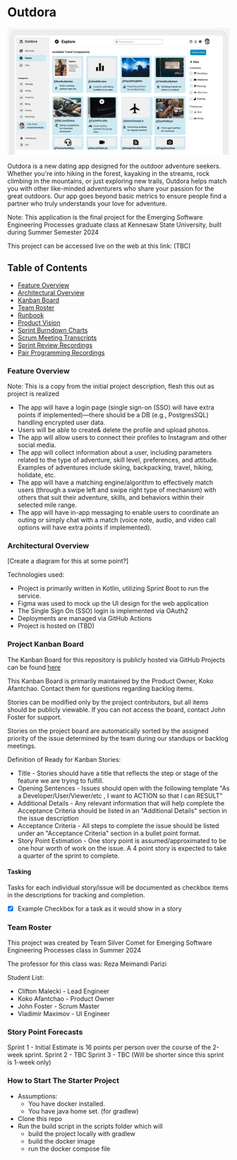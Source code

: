 # Outdora
![FigmaMockup](/docs/images/graphic.png)

Outdora is a new dating app designed for the outdoor adventure seekers. 
Whether you're into hiking in the forest, kayaking in the streams, rock climbing in the mountains, or just exploring new trails, 
Outdora helps match you with other like-minded adventurers who share your passion for the great outdoors. 
Our app goes beyond basic metrics to ensure people find a partner who truly understands your love for adventure.

Note: This application is the final project for the Emerging Software Engineering Processes graduate class at Kennesaw State University, built during Summer Semester 2024

This project can be accessed live on the web at this link: (TBC)

## Table of Contents
- [Feature Overview](#feature-overview)
- [Architectural Overview](#architectural-overview)
- [Kanban Board](#project-kanban-board)
- [Team Roster](#team-roster)
- [Runbook](#how-to-start-the-starter-project)
- [Product Vision](/docs/ProductVision.md)
- [Sprint Burndown Charts](/docs/burndown_charts)
- [Scrum Meeting Transcripts](/docs/scrum_transcripts)
- [Sprint Review Recordings](/docs/sprint_reviews)
- [Pair Programming Recordings](/docs/collaborations)

### Feature Overview
Note: This is a copy from the initial project description, flesh this out as project is realized
- The app will have a login page (single sign-on (SSO) will have extra points if implemented)—there should be a DB (e.g., PostgresSQL) handling encrypted user data.
- Users will be able to create& delete the profile and upload photos. 
- The app will allow users to connect their profiles to Instagram and other social media. 
- The app will collect information about a user, including parameters related to the type of adventure, skill level, preferences, and attitude. Examples of adventures include skiing, backpacking, travel, hiking, holidate, etc. 
- The app will have a matching engine/algorithm to effectively match users (through a swipe left and swipe right type of mechanism) with others that suit their adventure, skills, and behaviors within their selected mile range. 
- The app will have in-app messaging to enable users to coordinate an outing or simply chat with a match (voice note, audio, and video call options will have extra points if implemented).

### Architectural Overview
[Create a diagram for this at some point?]

Technologies used:
- Project is primarily written in Kotlin, utilizing Sprint Boot to run the service.
- Figma was used to mock up the UI design for the web application
- The Single Sign On (SSO) login is implemented via OAuth2
- Deployments are managed via GitHub Actions
- Project is hosted on (TBD)

### Project Kanban Board
The Kanban Board for this repository is publicly hosted via GitHub Projects can be found [here](https://github.com/users/jtfoster2/projects/1/views/1)

This Kanban Board is primarily maintained by the Product Owner, Koko Afantchao. Contact them for questions regarding backlog items.

Stories can be modified only by the project contributors, but all items should be publicly viewable. If you can not access the board, contact John Foster for support.

Stories on the project board are automatically sorted by the assigned priority of the issue determined by the team during our standups or backlog meetings. 

Definition of Ready for Kanban Stories:
- Title - Stories should have a title that reflects the step or stage of the feature we are trying to fulfill.
- Opening Sentences - Issues should open with the following template "As a Developer/User/Viewer/etc , I want to ACTION so that I can RESULT"
- Additional Details - Any relevant information that will help complete the Acceptance Criteria should be listed in an "Additional Details" section in the issue description
- Acceptance Criteria - All steps to complete the issue should be listed under an "Acceptance Criteria" section in a bullet point format.
- Story Point Estimation - One story point is assumed/approximated to be one hour worth of work on the issue. A 4 point story is expected to take a quarter of the sprint to complete.

#### Tasking
Tasks for each individual story/issue will be documented as checkbox items in the descriptions for tracking and completion.
- [X] Example Checkbox for a task as it would show in a story

### Team Roster
This project was created by Team Silver Comet for Emerging Software Engineering Processes class in Summer 2024

The professor for this class was: Reza Meimandi Parizi

Student List:
- Clifton Malecki - Lead Engineer
- Koko Afantchao - Product Owner 
- John Foster - Scrum Master 
- Vladimir Maximov - UI Engineer

### Story Point Forecasts

Sprint 1 - Initial Estimate is 16 points per person over the course of the 2-week sprint.
Sprint 2 - TBC
Sprint 3 - TBC (Will be shorter since this sprint is 1-week only)

### How to Start The Starter Project
- Assumptions:
  - You have docker installed.
  - You have java home set. (for gradlew)
- Clone this repo
- Run the build script in the scripts folder which will
  - build the project locally with gradlew
  - build the docker image
  - run the docker compose file
